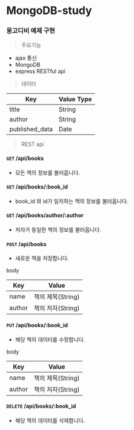# MongoDB-study

### 몽고디비 예제 구현

> 주요기능

* ajax 통신
* MongoDB
* express RESTful api

> 데이터

Key            | Value Type
-------------- | -----------
title          | String
author         | String
published_data | Date

> REST api

#### `GET` /api/books

* 모든 책의 정보를 불러옵니다.

#### `GET` /api/books/:book_id

* book_id 와 id가 일치하는 책의 정보를 불러옵니다.

#### `GET` /api/books/author/:author

* 저자가 동일한 책의 정보를 불러옵니다.

#### `POST` /api/books

* 새로운 책을 저장합니다.

body

Key      | Value
-------- | -----
name     | 책의 제목(String)
author   | 책의 저자(String)



#### `PUT` /api/books/:book_id

* 해당 책의 데이터를 수정합니다.

body

Key      | Value
-------- | -----
name     | 책의 제목(String)
author   | 책의 저자(String)

#### `DELETE` /api/books/:book_id

* 해당 책의 데이터를 삭제합니다.
